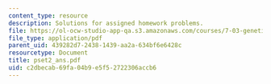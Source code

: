 ```yaml
---
content_type: resource
description: Solutions for assigned homework problems.
file: https://ol-ocw-studio-app-qa.s3.amazonaws.com/courses/7-03-genetics-fall-2004/c2dbecab69fa04b9e5f52722306accb6_pset2_ans.pdf
file_type: application/pdf
parent_uid: 439282d7-2438-1439-aa2a-634bf6e6428c
resourcetype: Document
title: pset2_ans.pdf
uid: c2dbecab-69fa-04b9-e5f5-2722306accb6
---
```

